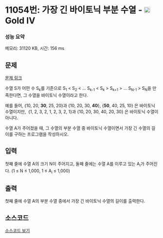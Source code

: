 # 11054번: 가장 긴 바이토닉 부분 수열 - <img src="https://static.solved.ac/tier_small/12.svg" style="height:20px" /> Gold IV

<!-- performance -->
### 성능 요약
메모리: 31120 KB, 시간: 156 ms
<!-- end -->

## 문제

[문제 링크](https://boj.kr/11054)


<p>수열 S가 어떤 수 S<sub>k</sub>를 기준으로 S<sub>1</sub> &lt; S<sub>2</sub> &lt; ... S<sub>k-1</sub> &lt; S<sub>k</sub> &gt; S<sub>k+1</sub> &gt; ... S<sub>N-1</sub> &gt; S<sub>N</sub>을 만족한다면, 그 수열을 바이토닉 수열이라고 한다.</p>

<p>예를 들어, {10, 20, <strong>30</strong>, 25, 20}과 {10, 20, 30, <strong>40</strong>}, {<strong>50</strong>, 40, 25, 10} 은 바이토닉 수열이지만, &nbsp;{1, 2, 3, 2, 1, 2, 3, 2, 1}과 {10, 20, 30, 40, 20, 30} 은 바이토닉 수열이 아니다.</p>

<p>수열 A가 주어졌을 때, 그 수열의 부분 수열 중 바이토닉 수열이면서 가장 긴 수열의 길이를 구하는 프로그램을 작성하시오.</p>



## 입력


<p>첫째 줄에 수열 A의 크기 N이 주어지고, 둘째 줄에는 수열 A를 이루고 있는 A<sub>i</sub>가 주어진다. (1 ≤ N ≤ 1,000, 1 ≤ A<sub>i</sub> ≤ 1,000)</p>



## 출력


<p>첫째 줄에 수열 A의 부분 수열 중에서 가장 긴 바이토닉 수열의 길이를 출력한다.</p>



## 소스코드

[소스코드 보기](가장%20긴%20바이토닉%20부분%20수열.py)